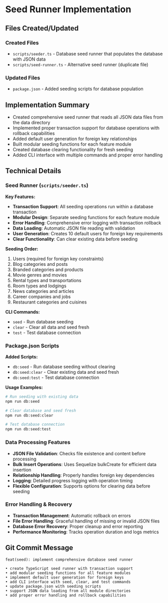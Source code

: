 # Seed Runner Implementation

## Files Created/Updated

### Created Files

- `scripts/seeder.ts` - Database seed runner that populates the database with JSON data
- `scripts/seed-runner.ts` - Alternative seed runner (duplicate file)

### Updated Files

- `package.json` - Added seeding scripts for database population

## Implementation Summary

- Created comprehensive seed runner that reads all JSON data files from the data directory
- Implemented proper transaction support for database operations with rollback capabilities
- Added default user generation for foreign key relationships
- Built modular seeding functions for each feature module
- Created database clearing functionality for fresh seeding
- Added CLI interface with multiple commands and proper error handling

## Technical Details

### Seed Runner (`scripts/seeder.ts`)

**Key Features:**

- **Transaction Support**: All seeding operations run within a database transaction
- **Modular Design**: Separate seeding functions for each feature module
- **Error Handling**: Comprehensive error logging with transaction rollback
- **Data Loading**: Automatic JSON file reading with validation
- **User Generation**: Creates 10 default users for foreign key requirements
- **Clear Functionality**: Can clear existing data before seeding

**Seeding Order:**

1. Users (required for foreign key constraints)
2. Blog categories and posts
3. Branded categories and products
4. Movie genres and movies
5. Rental types and transportations
6. Room types and lodgings
7. News categories and articles
8. Career companies and jobs
9. Restaurant categories and cuisines

**CLI Commands:**

- `seed` - Run database seeding
- `clear` - Clear all data and seed fresh
- `test` - Test database connection

### Package.json Scripts

**Added Scripts:**

- `db:seed` - Run database seeding without clearing
- `db:seed:clear` - Clear existing data and seed fresh
- `db:seed:test` - Test database connection

**Usage Examples:**

```bash
# Run seeding with existing data
npm run db:seed

# Clear database and seed fresh
npm run db:seed:clear

# Test database connection
npm run db:seed:test
```

### Data Processing Features

- **JSON File Validation**: Checks file existence and content before processing
- **Bulk Insert Operations**: Uses Sequelize bulkCreate for efficient data insertion
- **Relationship Handling**: Properly handles foreign key dependencies
- **Logging**: Detailed progress logging with operation timing
- **Flexible Configuration**: Supports options for clearing data before seeding

### Error Handling & Recovery

- **Transaction Management**: Automatic rollback on errors
- **File Error Handling**: Graceful handling of missing or invalid JSON files
- **Database Error Recovery**: Proper cleanup and error reporting
- **Performance Monitoring**: Tracks operation duration and logs metrics

## Git Commit Message

```
feat(seed): implement comprehensive database seed runner

• create TypeScript seed runner with transaction support
• add modular seeding functions for all feature modules
• implement default user generation for foreign keys
• add CLI interface with seed, clear, and test commands
• update package.json with seeding scripts
• support JSON data loading from all module directories
• add proper error handling and rollback capabilities
```
